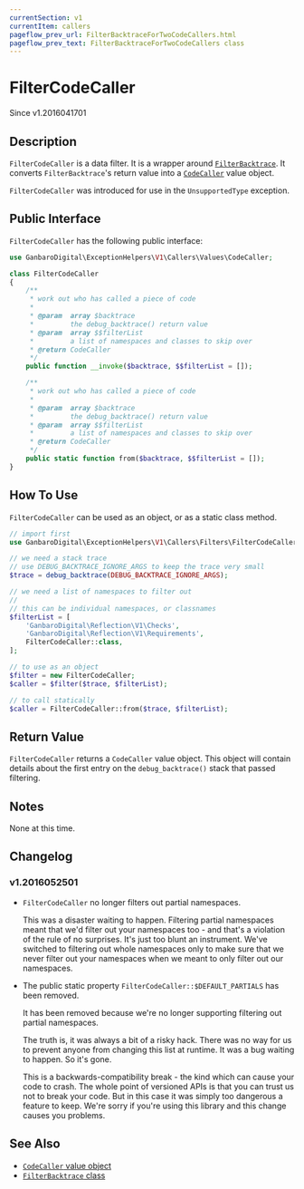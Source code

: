 ```yaml
---
currentSection: v1
currentItem: callers
pageflow_prev_url: FilterBacktraceForTwoCodeCallers.html
pageflow_prev_text: FilterBacktraceForTwoCodeCallers class
---
```


# FilterCodeCaller

<div class="callout info" markdown="1">
Since v1.2016041701
</div>

## Description

`FilterCodeCaller` is a data filter. It is a wrapper around [`FilterBacktrace`](FilterBacktrace.html). It converts `FilterBacktrace`'s return value into a [`CodeCaller`](CodeCaller.html) value object.

`FilterCodeCaller` was introduced for use in the `UnsupportedType` exception.

## Public Interface

`FilterCodeCaller` has the following public interface:

```php
use GanbaroDigital\ExceptionHelpers\V1\Callers\Values\CodeCaller;

class FilterCodeCaller
{
    /**
     * work out who has called a piece of code
     *
     * @param  array $backtrace
     *         the debug_backtrace() return value
     * @param  array $$filterList
     *         a list of namespaces and classes to skip over
     * @return CodeCaller
     */
    public function __invoke($backtrace, $$filterList = []);

    /**
     * work out who has called a piece of code
     *
     * @param  array $backtrace
     *         the debug_backtrace() return value
     * @param  array $$filterList
     *         a list of namespaces and classes to skip over
     * @return CodeCaller
     */
    public static function from($backtrace, $$filterList = []);
}
```

## How To Use

`FilterCodeCaller` can be used as an object, or as a static class method.

```php
// import first
use GanbaroDigital\ExceptionHelpers\V1\Callers\Filters\FilterCodeCaller;

// we need a stack trace
// use DEBUG_BACKTRACE_IGNORE_ARGS to keep the trace very small
$trace = debug_backtrace(DEBUG_BACKTRACE_IGNORE_ARGS);

// we need a list of namespaces to filter out
//
// this can be individual namespaces, or classnames
$filterList = [
    'GanbaroDigital\Reflection\V1\Checks',
    'GanbaroDigital\Reflection\V1\Requirements',
    FilterCodeCaller::class,
];

// to use as an object
$filter = new FilterCodeCaller;
$caller = $filter($trace, $filterList);

// to call statically
$caller = FilterCodeCaller::from($trace, $filterList);
```

## Return Value

`FilterCodeCaller` returns a `CodeCaller` value object. This object will contain details about the first entry on the `debug_backtrace()` stack that passed filtering.

## Notes

None at this time.

## Changelog

### v1.2016052501

* `FilterCodeCaller` no longer filters out partial namespaces.

  This was a disaster waiting to happen. Filtering partial namespaces meant that we'd filter out your namespaces too - and that's a violation of the rule of no surprises. It's just too blunt an instrument. We've switched to filtering out whole namespaces only to make sure that we never filter out your namespaces when we meant to only filter out our namespaces.

* The public static property `FilterCodeCaller::$DEFAULT_PARTIALS` has been removed.

  It has been removed because we're no longer supporting filtering out partial namespaces.

  The truth is, it was always a bit of a risky hack. There was no way for us to prevent anyone from changing this list at runtime. It was a bug waiting to happen. So it's gone.

  This is a backwards-compatibility break - the kind which can cause your code to crash. The whole point of versioned APIs is that you can trust us not to break your code. But in this case it was simply too dangerous a feature to keep. We're sorry if you're using this library and this change causes you problems.

## See Also

* [`CodeCaller` value object](CodeCaller.html)
* [`FilterBacktrace` class](FilterBacktrace.html)
